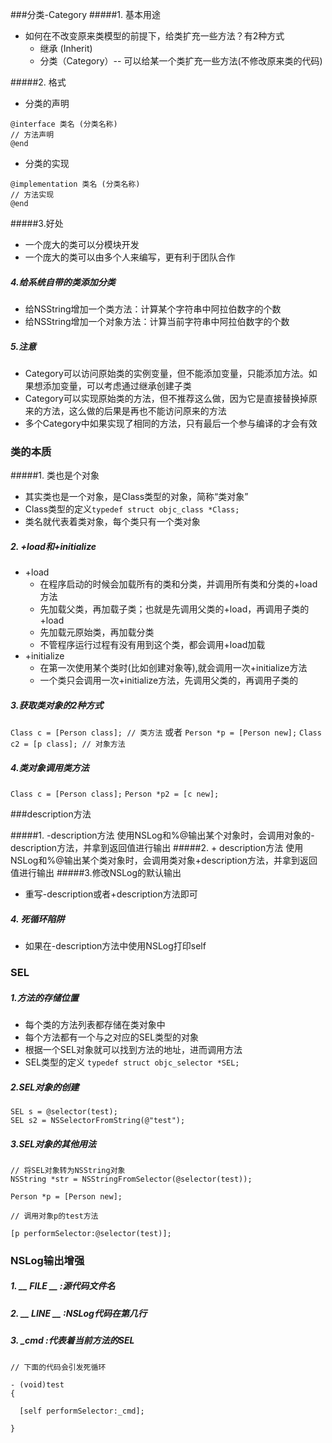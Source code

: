 ###分类-Category
#####1. 基本用途
-	如何在不改变原来类模型的前提下，给类扩充一些方法？有2种方式
    *	继承   (Inherit)
    *	分类（Category）-- 可以给某一个类扩充一些方法(不修改原来类的代码)



#####2. 格式

-	分类的声明
```
@interface 类名 (分类名称)
// 方法声明
@end
```
-	分类的实现
```
@implementation 类名 (分类名称)
// 方法实现
@end
```


#####3.好处

-	一个庞大的类可以分模块开发
-	一个庞大的类可以由多个人来编写，更有利于团队合作




##### 4.给系统自带的类添加分类

- 给NSString增加一个类方法：计算某个字符串中阿拉伯数字的个数
- 给NSString增加一个对象方法：计算当前字符串中阿拉伯数字的个数



##### 5.注意

- Category可以访问原始类的实例变量，但不能添加变量，只能添加方法。如果想添加变量，可以考虑通过继承创建子类
- Category可以实现原始类的方法，但不推荐这么做，因为它是直接替换掉原来的方法，这么做的后果是再也不能访问原来的方法
- 多个Category中如果实现了相同的方法，只有最后一个参与编译的才会有效





### 类的本质

#####1.	类也是个对象

-	其实类也是一个对象，是Class类型的对象，简称“类对象”
-	Class类型的定义`typedef struct objc_class *Class;`
-	类名就代表着类对象，每个类只有一个类对象



##### 2.  +load和+initialize

- +load
  - 在程序启动的时候会加载所有的类和分类，并调用所有类和分类的+load方法
  - 先加载父类，再加载子类；也就是先调用父类的+load，再调用子类的+load
  - 先加载元原始类，再加载分类
  - 不管程序运行过程有没有用到这个类，都会调用+load加载
- +initialize
  - 在第一次使用某个类时(比如创建对象等),就会调用一次+initialize方法
  - 一个类只会调用一次+initialize方法，先调用父类的，再调用子类的



##### 3.获取类对象的2种方式

`Class c = [Person class]; // 类方法`
或者
`Person *p = [Person new];`
`Class c2 = [p class]; // 对象方法`



##### 4.类对象调用类方法

`Class c = [Person class];`
`Person *p2 = [c new];`



###description方法

#####1.	-description方法
使用NSLog和%@输出某个对象时，会调用对象的-description方法，并拿到返回值进行输出
#####2.	+ description方法
使用NSLog和%@输出某个类对象时，会调用类对象+description方法，并拿到返回值进行输出
#####3.修改NSLog的默认输出
-	重写-description或者+description方法即可

##### 4. 死循环陷阱

- 如果在-description方法中使用NSLog打印self



### SEL

##### 1.方法的存储位置

- 每个类的方法列表都存储在类对象中
- 每个方法都有一个与之对应的SEL类型的对象
- 根据一个SEL对象就可以找到方法的地址，进而调用方法
- SEL类型的定义  `typedef struct objc_selector *SEL;`



##### 2.SEL对象的创建

```
SEL s = @selector(test);
SEL s2 = NSSelectorFromString(@"test");
```



##### 3.SEL对象的其他用法

```
// 将SEL对象转为NSString对象
NSString *str = NSStringFromSelector(@selector(test));

Person *p = [Person new];

// 调用对象p的test方法

[p performSelector:@selector(test)];
```



### NSLog输出增强

##### 1. __ FILE __ :源代码文件名

##### 2. __ LINE __ :NSLog代码在第几行

##### 3.  _cmd :代表着当前方法的SEL

```
// 下面的代码会引发死循环

- (void)test 
{
  
  [self performSelector:_cmd]; 
  
}
```